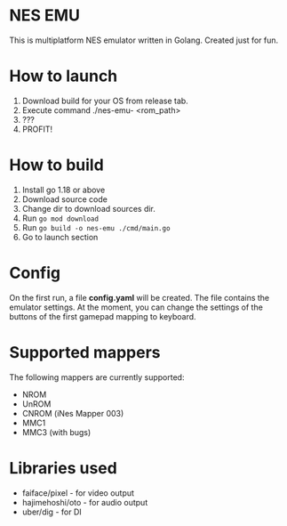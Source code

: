 # NES EMU

This is multiplatform NES emulator written in Golang. Created just for fun.

# How to launch
1. Download build for your OS from release tab.
2. Execute command ./nes-emu-<platform> <rom_path>
3. ???
4. PROFIT!

# How to build
1. Install go 1.18 or above
2. Download source code
3. Change dir to download sources dir.
4. Run ```go mod download```
5. Run ```go build -o nes-emu ./cmd/main.go```
6. Go to launch section

# Config
On the first run, a file **config.yaml** will be created.
The file contains the emulator settings.
At the moment, you can change the settings of the buttons of the first gamepad mapping to keyboard.

# Supported mappers
The following mappers are currently supported:
 * NROM
 * UnROM
 * CNROM (iNes Mapper 003)
 * MMC1
 * MMC3 (with bugs)

# Libraries used
 * faiface/pixel - for video output
 * hajimehoshi/oto - for audio output
 * uber/dig - for DI